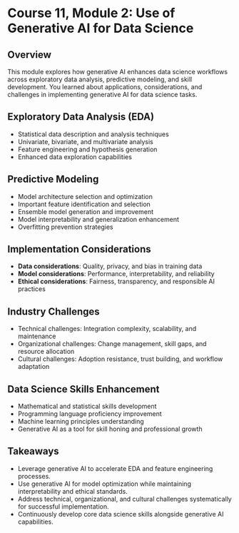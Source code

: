 # Course 11, Module 2: Use of Generative AI for Data Science

## Overview
This module explores how generative AI enhances data science workflows across exploratory data analysis, predictive modeling, and skill development. You learned about applications, considerations, and challenges in implementing generative AI for data science tasks.

## Exploratory Data Analysis (EDA)
- Statistical data description and analysis techniques
- Univariate, bivariate, and multivariate analysis
- Feature engineering and hypothesis generation
- Enhanced data exploration capabilities

## Predictive Modeling
- Model architecture selection and optimization
- Important feature identification and selection
- Ensemble model generation and improvement
- Model interpretability and generalization enhancement
- Overfitting prevention strategies

## Implementation Considerations
- **Data considerations**: Quality, privacy, and bias in training data
- **Model considerations**: Performance, interpretability, and reliability
- **Ethical considerations**: Fairness, transparency, and responsible AI practices

## Industry Challenges
- Technical challenges: Integration complexity, scalability, and maintenance
- Organizational challenges: Change management, skill gaps, and resource allocation
- Cultural challenges: Adoption resistance, trust building, and workflow adaptation

## Data Science Skills Enhancement
- Mathematical and statistical skills development
- Programming language proficiency improvement
- Machine learning principles understanding
- Generative AI as a tool for skill honing and professional growth

## Takeaways
- Leverage generative AI to accelerate EDA and feature engineering processes.
- Use generative AI for model optimization while maintaining interpretability and ethical standards.
- Address technical, organizational, and cultural challenges systematically for successful implementation.
- Continuously develop core data science skills alongside generative AI capabilities.
